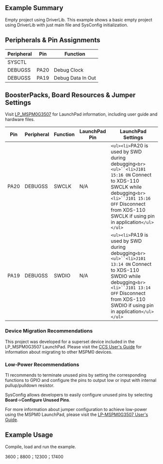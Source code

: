 ## Example Summary

Empty project using DriverLib.
This example shows a basic empty project using DriverLib with just main file
and SysConfig initialization.

## Peripherals & Pin Assignments

| Peripheral | Pin  | Function          |
| ---------- | ---- | ----------------- |
| SYSCTL     |      |                   |
| DEBUGSS    | PA20 | Debug Clock       |
| DEBUGSS    | PA19 | Debug Data In Out |

## BoosterPacks, Board Resources & Jumper Settings

Visit [LP_MSPM0G3507](https://www.ti.com/tool/LP-MSPM0G3507) for LaunchPad information, including user guide and hardware files.

| Pin  | Peripheral | Function | LaunchPad Pin | LaunchPad Settings                                                                                                                                                                                                               |
| ---- | ---------- | -------- | ------------- | -------------------------------------------------------------------------------------------------------------------------------------------------------------------------------------------------------------------------------- |
| PA20 | DEBUGSS    | SWCLK    | N/A           | `<ul><li>`PA20 is used by SWD during debugging`<br><ul>``<li>J101 15:16 ON` Connect to XDS-110 SWCLK while debugging`<br><li>``J101 15:16 OFF` Disconnect from XDS-110 SWCLK if using pin in application`</ul></ul>` |
| PA19 | DEBUGSS    | SWDIO    | N/A           | `<ul><li>`PA19 is used by SWD during debugging`<br><ul>``<li>J101 13:14 ON` Connect to XDS-110 SWDIO while debugging`<br><li>``J101 13:14 OFF` Disconnect from XDS-110 SWDIO if using pin in application`</ul></ul>` |

### Device Migration Recommendations

This project was developed for a superset device included in the LP_MSPM0G3507 LaunchPad. Please
visit the [CCS User&#39;s Guide](https://software-dl.ti.com/msp430/esd/MSPM0-SDK/latest/docs/english/tools/ccs_ide_guide/doc_guide/doc_guide-srcs/ccs_ide_guide.html#sysconfig-project-migration)
for information about migrating to other MSPM0 devices.

### Low-Power Recommendations

TI recommends to terminate unused pins by setting the corresponding functions to
GPIO and configure the pins to output low or input with internal
pullup/pulldown resistor.

SysConfig allows developers to easily configure unused pins by selecting **Board**→**Configure Unused Pins**.

For more information about jumper configuration to achieve low-power using the
MSPM0 LaunchPad, please visit the [LP-MSPM0G3507 User&#39;s Guide](https://www.ti.com/lit/slau873).

## Example Usage

Compile, load and run the example.


3600；8800；12300；17400
